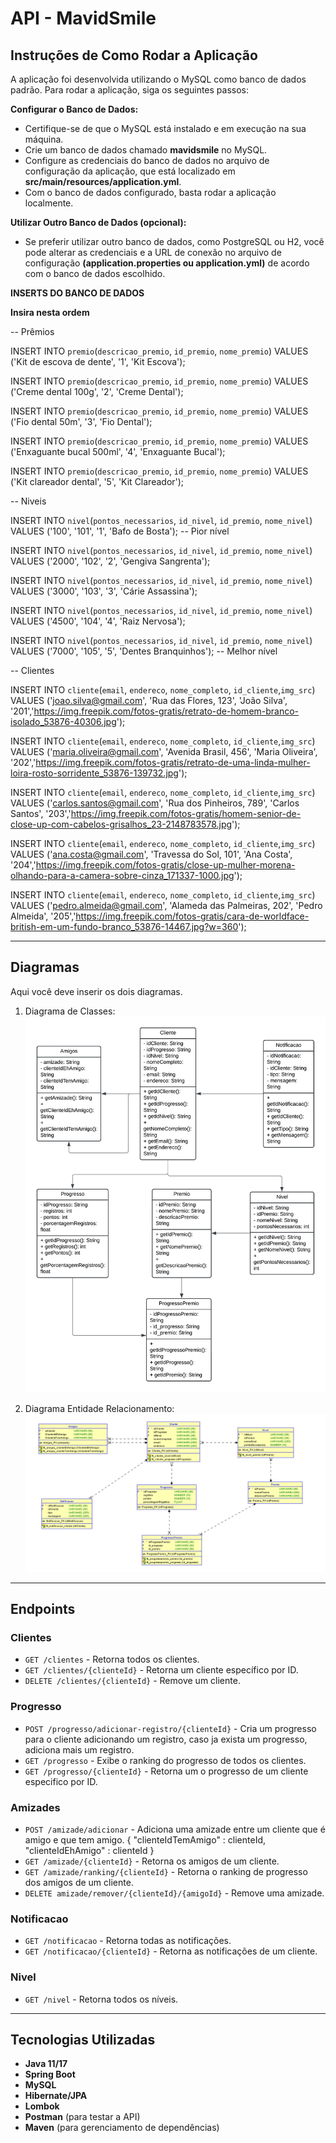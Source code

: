 # API - MavidSmile

## Instruções de Como Rodar a Aplicação
A aplicação foi desenvolvida utilizando  o MySQL como banco de dados padrão. Para rodar a aplicação, siga os seguintes passos:

**Configurar o Banco de Dados:**

- Certifique-se de que o MySQL está instalado e em execução na sua máquina.
- Crie um banco de dados chamado **mavidsmile** no MySQL.
- Configure as credenciais do banco de dados no arquivo de configuração da aplicação, que está localizado em **src/main/resources/application.yml**.
- Com o banco de dados configurado, basta rodar a aplicação localmente.

**Utilizar Outro Banco de Dados (opcional):**

- Se preferir utilizar outro banco de dados, como PostgreSQL ou H2, você pode alterar as credenciais e a URL de conexão no arquivo de configuração **(application.properties ou application.yml)** de acordo com o banco de dados escolhido.


**INSERTS DO BANCO DE DADOS**

**Insira nesta ordem**

-- Prêmios

INSERT INTO `premio`(`descricao_premio`, `id_premio`, `nome_premio`) VALUES ('Kit de escova de dente', '1', 'Kit Escova');

INSERT INTO `premio`(`descricao_premio`, `id_premio`, `nome_premio`) VALUES ('Creme dental 100g', '2', 'Creme Dental');

INSERT INTO `premio`(`descricao_premio`, `id_premio`, `nome_premio`) VALUES ('Fio dental 50m', '3', 'Fio Dental');

INSERT INTO `premio`(`descricao_premio`, `id_premio`, `nome_premio`) VALUES ('Enxaguante bucal 500ml', '4', 'Enxaguante Bucal');

INSERT INTO `premio`(`descricao_premio`, `id_premio`, `nome_premio`) VALUES ('Kit clareador dental', '5', 'Kit Clareador');


-- Niveis

INSERT INTO `nivel`(`pontos_necessarios`, `id_nivel`, `id_premio`, `nome_nivel`) VALUES ('100', '101', '1', 'Bafo de Bosta');  -- Pior nível

INSERT INTO `nivel`(`pontos_necessarios`, `id_nivel`, `id_premio`, `nome_nivel`) VALUES ('2000', '102', '2', 'Gengiva Sangrenta');

INSERT INTO `nivel`(`pontos_necessarios`, `id_nivel`, `id_premio`, `nome_nivel`) VALUES ('3000', '103', '3', 'Cárie Assassina');

INSERT INTO `nivel`(`pontos_necessarios`, `id_nivel`, `id_premio`, `nome_nivel`) VALUES ('4500', '104', '4', 'Raiz Nervosa');

INSERT INTO `nivel`(`pontos_necessarios`, `id_nivel`, `id_premio`, `nome_nivel`) VALUES ('7000', '105', '5', 'Dentes Branquinhos');  -- Melhor nível

-- Clientes

INSERT INTO `cliente`(`email`, `endereco`, `nome_completo`, `id_cliente`,`img_src`) VALUES ('joao.silva@gmail.com', 'Rua das Flores, 123', 'João Silva', '201','https://img.freepik.com/fotos-gratis/retrato-de-homem-branco-isolado_53876-40306.jpg');

INSERT INTO `cliente`(`email`, `endereco`, `nome_completo`, `id_cliente`,`img_src`) VALUES ('maria.oliveira@gmail.com', 'Avenida Brasil, 456', 'Maria Oliveira', '202','https://img.freepik.com/fotos-gratis/retrato-de-uma-linda-mulher-loira-rosto-sorridente_53876-139732.jpg');

INSERT INTO `cliente`(`email`, `endereco`, `nome_completo`, `id_cliente`,`img_src`) VALUES ('carlos.santos@gmail.com', 'Rua dos Pinheiros, 789', 'Carlos Santos', '203','https://img.freepik.com/fotos-gratis/homem-senior-de-close-up-com-cabelos-grisalhos_23-2148783578.jpg');

INSERT INTO `cliente`(`email`, `endereco`, `nome_completo`, `id_cliente`,`img_src`) VALUES ('ana.costa@gmail.com', 'Travessa do Sol, 101', 'Ana Costa', '204','https://img.freepik.com/fotos-gratis/close-up-mulher-morena-olhando-para-a-camera-sobre-cinza_171337-1000.jpg');

INSERT INTO `cliente`(`email`, `endereco`, `nome_completo`, `id_cliente`,`img_src`) VALUES ('pedro.almeida@gmail.com', 'Alameda das Palmeiras, 202', 'Pedro Almeida', '205','https://img.freepik.com/fotos-gratis/cara-de-worldface-british-em-um-fundo-branco_53876-14467.jpg?w=360');


---

## Diagramas

Aqui você deve inserir os dois diagramas.

1. Diagrama de Classes:
   ![Diagrama da Arquitetura](diagramas/diagrama%20de%20classe.jpeg)

2. Diagrama Entidade Relacionamento:
   ![Diagrama do Banco de Dados](diagramas/diagrama%20entidade%20relacionamento.png)

---

## Endpoints

### Clientes
- `GET /clientes` - Retorna todos os clientes.
- `GET /clientes/{clienteId}` - Retorna um cliente específico por ID.
- `DELETE /clientes/{clienteId}` - Remove um cliente.

### Progresso
- `POST /progresso/adicionar-registro/{clienteId}` - Cria um progresso para o cliente adicionando um registro, caso ja exista um progresso, adiciona mais um registro.
- `GET /progresso` - Exibe o ranking do progresso de todos os clientes.
- `GET /progresso/{clienteId}` - Retorna um o progresso de um cliente especifico por ID.

### Amizades
- `POST /amizade/adicionar` - Adiciona uma amizade entre um cliente que é amigo e que tem amigo.
{
    "clienteIdTemAmigo" : clienteId,
    "clienteIdEhAmigo" : clienteId
 }
- `GET /amizade/{clienteId}` - Retorna os amigos de um cliente.
- `GET /amizade/ranking/{clienteId}` - Retorna o ranking de progresso dos amigos de um cliente.
- `DELETE amizade/remover/{clienteId}/{amigoId}` - Remove uma amizade.

### Notificacao
- `GET /notificacao` - Retorna todas as notificações.
- `GET /notificacao/{clienteId}` - Retorna as notificações de um cliente.

### Nivel
- `GET /nivel` - Retorna todos os níveis.

---

## Tecnologias Utilizadas

- **Java 11/17**
- **Spring Boot**
- **MySQL**
- **Hibernate/JPA**
- **Lombok**
- **Postman** (para testar a API)
- **Maven** (para gerenciamento de dependências)
